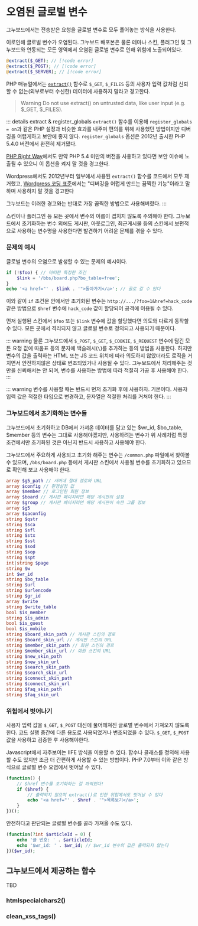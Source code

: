 # 오염된 글로벌 변수

그누보드에서는 전송받은 요청을 글로벌 변수로 모두 풀어놓는 방식을 사용한다.

이로인해 글로벌 변수가 오염된다. 그누보드 배포본은 물론 테마나 스킨, 플러그인 및 그누보드와 연동되는 모든 영역에서 오염된 글로벌 변수로 인해 위험에 노출되어있다.

```php
@extract($_GET); // [!code error]
@extract($_POST); // [!code error]
@extract($_SERVER); // [!code error]
```

PHP 매뉴얼에서는 [`extract()`](https://www.php.net/manual/en/function.extract.php) 함수로 `$_GET`, `$_FILES` 등의 사용자 입력 값처럼 신뢰할 수 없는(외부로부터 수신한) 데이터에 사용하지 말라고 경고한다.

> Warning Do not use extract() on untrusted data, like user input (e.g. $\_GET, $\_FILES).

::: details extract & register_globals
`extract()` 함수를 이용해 `register_globals = on`과 같은 PHP 설정과 비슷한 효과를 내주며 편의를 위해 사용했던 방법이지만 디버깅을 어렵게하고 보안에 좋지 않다. `register_globals` 옵션은 2012년 출시한 PHP 5.4.0 버전에서 완전히 제거됐다.

[PHP Right Way](https://modernpug.github.io/php-the-right-way/#register_globals)에서도 만약 PHP 5.4 미만의 버전을 사용하고 있다면 보안 이슈에 노출될 수 있으니 이 옵션을 켜지 말 것을 경고한다.

Wordpress에서도 2012년부터 일부에서 사용된 `extract()` 함수를 코드에서 모두 제거했고, [Wordpress 코딩 표준](https://developer.wordpress.org/coding-standards/wordpress-coding-standards/php/#dont-extract)에서는 "디버깅을 어렵게 만드는 끔찍한 기능"이라고 말하며 사용하지 말 것을 경고한다

그누보드는 이러한 경고와는 반대로 가장 끔찍한 방법으로 사용해버렸다.
:::

스킨이나 플러그인 등 모든 곳에서 변수의 이름이 겹치지 않도록 주의해야 한다. 그누보드에서 초기화하는 변수 외에도 게시판, 아웃로그인, 최근게시물 등의 스킨에서 보편적으로 사용하는 변수명을 사용한다면 발견하기 어려운 문제를 겪을 수 있다.

### 문제의 예시

글로벌 변수의 오염으로 발생할 수 있는 문제의 예시이다.

```php
if (!$foo) { // 어떠한 특정한 조건
    $link = '/bbs/board.php?bo_table=free';
}
echo '<a href="' . $link . '">돌아가기</a>'; // 골로 갈 수 있다
```

이와 같이 `if` 조건문 안에서만 초기화된 변수는 `http://.../?foo=1&href=hack_code` 같은 방법으로 `$href` 변수에 `hack_code` 값이 할당되어 공격에 이용될 수 있다.

먼저 실행된 스킨에서 `$foo` 또는 `$link` 변수에 값을 할당했다면 의도와 다르게 동작할 수 있다. 모든 곳에서 격리되지 않고 글로벌 변수로 정의되고 사용되기 때문이다.

::: warning
물론 그누보드에서 `$_POST`, `$_GET`, `$_COOKIE`, `$_REQUEST` 변수에 담긴 모든 요청 값에 따옴표 등의 문자에 백슬래시(`\`)를 추가하는 등의 방법을 사용한다. 하지만 변수의 값을 출력하는 HTML 또는 JS 코드 위치에 따라 의도하지 않았더라도 로직을 거치면서 안전하지않은 상태로 변조되었거나 사용될 수 있다. 그누보드에서 처리해주는 것만을 신뢰해서는 안 되며, 변수를 사용하는 방법에 따라 적절히 가공 후 사용해야 한다.
:::

::: warning
변수를 사용할 때는 반드시 먼저 초기화 후에 사용하자. 기본이다.
사용자 입력 값은 적절한 타입으로 변경하고, 문자열은 적절한 처리를 거쳐야 한다.
:::

### 그누보드에서 초기화하는 변수들

그누보드에서 초기화하고 DB에서 가져온 데이터를 담고 있는 $wr_id, $bo_table, $member 등의 변수는 그대로 사용해야겠지만, 사용하려는 변수가 위 사례처럼 특정 조건에서만 초기화된 것은 아닌지 반드시 사용하고 사용해야 한다.

그누보드에서 주요하게 사용되고 초기화 해주는 변수는 `/common.php` 파일에서 찾아볼 수 있으며, `/bbs/board.php` 등에서 게시판 스킨에서 사용될 변수를 초기화하고 있으므로 확인해 보고 사용해야 한다.

```php
array $g5_path // 서버내 절대 경로와 URL
array $config // 환경설정 값
array $member // 로그인한 회원 정보
array $board // 게시판 페이지라면 해당 게시판의 설정
array $group // 게시판 페이지라면 해당 게시판이 속한 그룹 정보
array $g5
array $qaconfig
string $qstr
string $sca
string $sfl
string $stx
string $sst
string $sod
string $sop
string $spt
int|string $page
string $w
int $wr_id
string $bo_table
string $url
string $urlencode
string $gr_id
array $write
string $write_table
bool $is_member
string $is_admin
bool $is_guest
bool $is_mobile
string $board_skin_path // 게시판 스킨의 경로
string $board_skin_url // 게시판 스킨의 URL
string $member_skin_path // 회원 스킨의 경로
string $member_skin_url // 회원 스킨의 URL
string $new_skin_path
string $new_skin_url
string $search_skin_path
string $search_skin_url
string $connect_skin_path
string $connect_skin_url
string $faq_skin_path
string $faq_skin_url
```

### 위험에서 벗어나기

사용자 입력 값을 `$_GET`, `$_POST` 대신에 풀어헤쳐진 글로벌 변수에서 가져오지 않도록 한다. 코드 실행 중간에 다른 용도로 사용되었거나 변조되었을 수 있다. `$_GET`, `$_POST` 값을 사용하고 검증한 후 사용해야한다.

Javascript에서 자주보이는 IIFE 방식을 이용할 수 있다. 함수나 클래스를 정의해 사용할 수도 있지만 조금 더 간편하게 사용할 수 있는 방법이다. PHP 7.0부터 이와 같은 방식으로 글로벌 변수 오염에서 벗어날 수 있다.

```php
(function() {
    // $href 변수를 초기화하는 걸 까먹었다!
    if ($href) {
        // 출력되지 않으며 extract()로 인한 위험에서도 벗어날 수 있다
        echo '<a href="' . $href . '">목록보기</a>';
    }
})();
```

안전하다고 판단되는 글로벌 변수를 골라 가져올 수도 있다.

```php
(function(?int $articleId = 0) {
    echo '글 번호: ' . $articleId;
    echo '$wr_id: ' . $wr_id; // $wr_id 변수의 값은 출력되지 않는다
})($wr_id);
```

## 그누보드에서 제공하는 함수

TBD

### htmlspecialchars2()

### clean_xss_tags()
